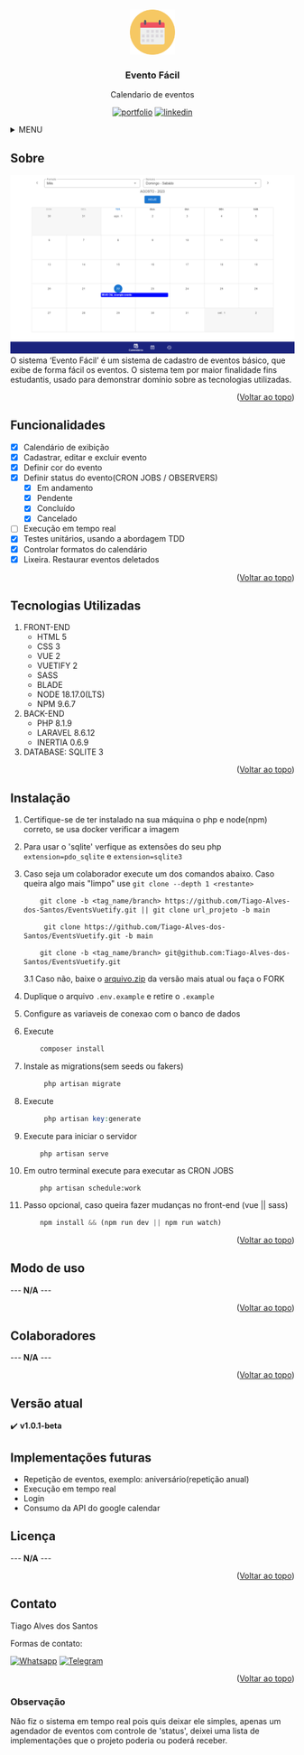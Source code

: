 <a name="readme-top"></a>

<!-- PROJETO LOGO -->
<br />
<div align="center">
  <a href="https://github.com/Tiago-Alves-dos-Santos/EventsVuetify">
    <img src="public/img/favicon/favico_100.png" alt="Logo" width="80" height="80">
  </a>

  <h3 align="center">Evento Fácil</h3>

  <p align="center">
    Calendario de eventos 
  </p>

  [![portfolio][portfolio-shield]][portfolio-url]
  [![linkedin][linkedin-shield]][linkedin-url]
</div>




<!-- MENU -->
<details>
  <summary>MENU</summary>
  <ol>
    <li>
      <a href="#sobre">Sobre</a>
    </li>
    <li><a href="#funcionalidades">Funcionalidades</a></li>
    <li><a href="#tecnologias-utilizadas">Tecnologias Utilizadas</a></li>
    <li><a href="#instalação">Instalação</a></li>
    <li><a href="#modo-de-uso">Modo de uso</a></li>
    <li><a href="#colaboradores">Colaboradores</a></li>
    <li><a href="#versão-atual">Versão atual</a></li>
    <li><a href="#implementações-futuras">Implementações futuras</a></li>
    <li><a href="#licença">Licença</a></li>
    <li><a href="#contato">Contato</a></li>
    <li><a href="#observação">Observação</a></li>
  </ol>
</details>



<!-- SOBRE -->
## Sobre
<img src="public/img/readme/index-2.png" />
O sistema ‘Evento Fácil’ é um sistema de cadastro de eventos básico, que exibe de forma fácil os eventos. O sistema tem por maior finalidade fins estudantis, usado para demonstrar domínio sobre as tecnologias utilizadas.
<!-- --- **N/A** --- -->

<p align="right">(<a href="#readme-top">Voltar ao topo</a>)</p>

<!-- FUNCIONALIDADES -->
## Funcionalidades

- [x] Calendário de exibição
- [x] Cadastrar, editar e excluir evento
- [x] Definir cor do evento
- [x] Definir status do evento(CRON JOBS / OBSERVERS)
    - [x] Em andamento
    - [x] Pendente
    - [x] Concluído 
    - [x] Cancelado
- [ ] Execução em tempo real
- [x] Testes unitários, usando a abordagem TDD
- [x] Controlar formatos do calendário
- [x] Lixeira. Restaurar eventos deletados

<p align="right">(<a href="#readme-top">Voltar ao topo</a>)</p>

## Tecnologias Utilizadas
1. FRONT-END
    * HTML 5
    * CSS 3
    * VUE 2
    * VUETIFY 2
    * SASS
    * BLADE
    * NODE 18.17.0(LTS)
    * NPM 9.6.7
2. BACK-END
    * PHP 8.1.9
    * LARAVEL 8.6.12
    * INERTIA 0.6.9
3. DATABASE: SQLITE 3



<p align="right">(<a href="#readme-top">Voltar ao topo</a>)</p>

<!-- GETTING STARTED -->
## Instalação

1. Certifique-se de ter instalado na sua máquina o php e node(npm) correto, se usa docker verificar a imagem
2. Para usar o 'sqlite' verfique as extensões do seu php `extension=pdo_sqlite` e `extension=sqlite3`
3. Caso seja um colaborador execute um dos comandos abaixo. Caso queira algo mais "limpo" use `git clone --depth 1 <restante>`
    ~~~git
        git clone -b <tag_name/branch> https://github.com/Tiago-Alves-dos-Santos/EventsVuetify.git || git clone url_projeto -b main
    ~~~
    ~~~git
         git clone https://github.com/Tiago-Alves-dos-Santos/EventsVuetify.git -b main
    ~~~
    ~~~git
        git clone -b <tag_name/branch> git@github.com:Tiago-Alves-dos-Santos/EventsVuetify.git
    ~~~

   3.1 Caso não, baixe o <a href="https://github.com/Tiago-Alves-dos-Santos/EventsVuetify/releases" target="_blank">arquivo.zip</a> da versão mais atual ou faça o FORK

5. Duplique o arquivo `.env.example` e retire o `.example`
6. Configure as variaveis de conexao com o banco de dados
7. Execute 
    ~~~php
        composer install 
    ~~~
8. Instale as migrations(sem seeds ou fakers)
   ~~~php
        php artisan migrate
   ~~~
9. Execute 
   ~~~php
        php artisan key:generate 
   ~~~
10. Execute para iniciar o servidor
    ~~~
        php artisan serve
    ~~~
11. Em outro terminal execute para executar as CRON JOBS 
    ~~~
        php artisan schedule:work
    ~~~
12. Passo opcional, caso queira fazer mudanças no front-end (vue || sass)
    ~~~js
        npm install && (npm run dev || npm run watch)
    ~~~ 


<p align="right">(<a href="#readme-top">Voltar ao topo</a>)</p>



<!-- MODO DE USO -->
## Modo de uso
--- **N/A** ---

<p align="right">(<a href="#readme-top">Voltar ao topo</a>)</p>


<!-- COLABORADORES -->
## Colaboradores
 --- **N/A** ---

<p align="right">(<a href="#readme-top">Voltar ao topo</a>)</p>


## Versão atual
:heavy_check_mark:    **v1.0.1-beta** 

## Implementações futuras

<ul>
    <li>Repetição de eventos, exemplo: aniversário(repetição anual)</li>
    <li>Execução em tempo real</li>
    <li>Login</li>
    <li>Consumo da API do google calendar</li>
</ul>

<!-- LICENÇA -->
## Licença
--- **N/A** ---

<p align="right">(<a href="#readme-top">Voltar ao topo</a>)</p>



<!-- CONTACT -->
## Contato
Tiago Alves dos Santos

Formas de contato: 
<br>

[![Whatsapp][whatsapp-shield]][whatsapp-url]
[![Telegram][telegram-shield]][telegram-url]

<p align="right">(<a href="#readme-top">Voltar ao topo</a>)</p>

### Observação
Não fiz o sistema em tempo real pois quis deixar ele simples, apenas um agendador de eventos com controle de 'status', deixei uma lista de implementações que o projeto poderia ou poderá receber.



<!-- MARKDOWN -->
[whatsapp-shield]: https://img.shields.io/badge/WhatsApp-25D366?style=for-the-badge&logo=whatsapp&logoColor=white
[whatsapp-url]: https://wa.link/h5vlzo
[telegram-shield]: https://img.shields.io/badge/Telegram-2CA5E0?style=for-the-badge&logo=telegram&logoColor=white
[telegram-url]: https://t.me/TiagoAlves2001
[linkedin-shield]: https://img.shields.io/badge/LinkedIn-0077B5?style=for-the-badge&logo=linkedin&logoColor=white
[linkedin-url]: https://www.linkedin.com/in/tiago-alves-dos-santos-de-oliveira-96699a189/
[portfolio-shield]: https://img.shields.io/badge/PORTFOLIO-%20CLIQUE%20AQUI%20-%20BLACK
[portfolio-url]: https://tiago-alves-dos-santos.github.io/portfolio/


